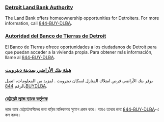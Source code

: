 <RenderIf language="default">

### [Detroit Land Bank Authority](https://buildingdetroit.org/)

The Land Bank offers homeownership opportunities for Detroiters. For more information, call [844-BUY-DLBA](tel:+1-844-BUY-DLBA).

</RenderIf>

<RenderIf language="es">

### [Autoridad del Banco de Tierras de Detroit](https://buildingdetroit.org/)

El Banco de Tierras ofrece oportunidades a los ciudadanos de Detroit para que puedan acceder a la vivienda propia. Para obtener más información, llame al [844-BUY-DLBA](tel:+1-844-BUY-DLBA).

</RenderIf>

<RenderIf language="ar">

### [هيئة بنك الأراضي بمدينة ديترويت ](https://buildingdetroit.org/)

يوفر بنك الأراضي فرص امتلاك المنازل لسكان ديترويت . لمزيد من المعلومات، اتصل بالرقم [844BUYDLBA](tel:+1-844-BUY-DLBA).

</RenderIf>

<RenderIf language="bn">

### [ডেট্রয়েট ল্যান্ড ব্যাংক কর্তৃপক্ষ](https://buildingdetroit.org/)

ল্যান্ড ব্যাঙ্ক ডেট্রয়েটবাসীদের জন্য বাড়ির মালিকানার সুযোগ প্রদান করে। আরও তথ্যের জন্য [844-BUY-DLBA](tel:+1-844-BUY-DLBA)-এ কল করুন।

</RenderIf>
